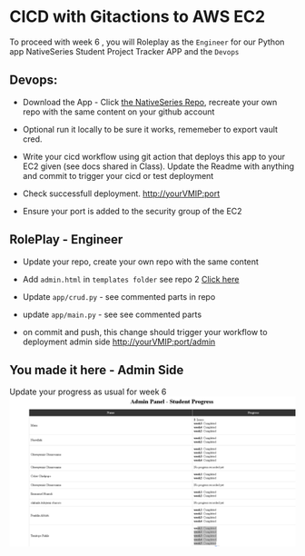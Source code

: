 # CICD with Gitactions to AWS EC2
To proceed with week 6 , you will Roleplay as the  `Engineer` for our Python app NativeSeries Student Project Tracker APP and the `Devops`

## Devops: 

- Download the App - Click [the NativeSeries Repo](https://github.com/bonaventuresimeon/NativeSeries), recreate your own repo with the same content on your github account
- Optional  run it locally to be sure it works, rememeber to export vault cred. 

- Write your cicd workflow using git action that deploys this app to your EC2 given (see docs shared in Class). Update the Readme with anything and commit to trigger your cicd or test deployment 

- Check successfull deployment. <http://yourVMIP:port> 

- Ensure your port is added to the security group of the EC2


## RolePlay -  Engineer 
- Update your repo, create your own repo with the same content
- Add `admin.html` in `templates folder`  see repo 2 [Click here](https://github.com/ChisomJude/student-progress-tracker2)

- Update `app/crud.py` - see commented parts in repo
- update  `app/main.py` - see see commented parts 

- on commit and push, this change should trigger your workflow to deployment admin side
<http://yourVMIP:port/admin> 

## You made it here - Admin Side
Update your progress  as usual for week 6
![alt text](image.png)
